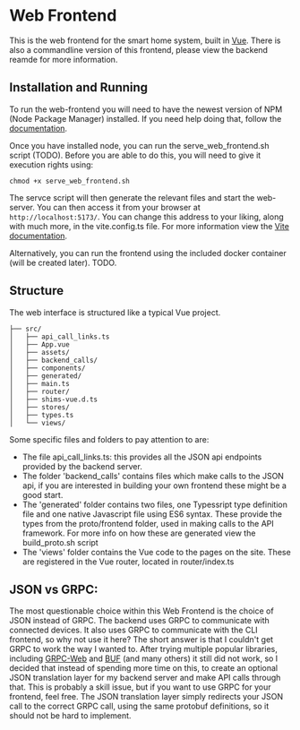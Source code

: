 # Web Frontend

This is the web frontend for the smart home system, built in [Vue](https://vuejs.org/). There is also a commandline version of this frontend, please view the backend reamde for more information.

## Installation and Running

To run the web-frontend you will need to have the newest version of NPM (Node Package Manager) installed. If you need help doing that, follow the [documentation](https://nodejs.org/en/download/package-manager).

Once you have installed node, you can run the serve_web_frontend.sh script (TODO). Before you are able to do this, you will need to give it execution rights using:

```
chmod +x serve_web_frontend.sh
```

The servce script will then generate the relevant files and start the web-server. You can then access it from your browser at `http://localhost:5173/`. You can change this address to your liking, along with much more, in the vite.config.ts file. For more information view the [Vite documentation](https://vitejs.dev/config/).

Alternatively, you can run the frontend using the included docker container (will be created later). TODO.

## Structure

The web interface is structured like a typical Vue project.

    ├── src/
    │   ├── api_call_links.ts
    │   ├── App.vue
    │   ├── assets/
    │   ├── backend_calls/
    │   ├── components/
    │   ├── generated/
    │   ├── main.ts
    │   ├── router/
    │   ├── shims-vue.d.ts
    │   ├── stores/
    │   ├── types.ts
    │   └── views/

Some specific files and folders to pay attention to are:

-   The file api_call_links.ts: this provides all the JSON api endpoints provided by the backend server.
-   The folder 'backend_calls' contains files which make calls to the JSON api, if you are interested in building your own frontend these might be a good start.
-   The 'generated' folder contains two files, one Typessript type definition file and one native Javascript file using ES6 syntax. These provide the types from the proto/frontend folder, used in making calls to the API framework. For more info on how these are generated view the build_proto.sh script
-   The 'views' folder contains the Vue code to the pages on the site. These are registered in the Vue router, located in router/index.ts

## JSON vs GRPC:

The most questionable choice within this Web Frontend is the choice of JSON instead of GRPC. The backend uses GRPC to communicate with connected devices. It also uses GRPC to communicate with the CLI frontend, so why not use it here? The short answer is that I couldn't get GRPC to work the way I wanted to. After trying multiple popular libraries, including [GRPC-Web](https://github.com/grpc/grpc-web) and [BUF](https://buf.build/) (and many others) it still did not work, so I decided that instead of spending more time on this, to create an optional JSON translation layer for my backend server and make API calls through that. This is probably a skill issue, but if you want to use GRPC for your frontend, feel free. The JSON translation layer simply redirects your JSON call to the correct GRPC call, using the same protobuf definitions, so it should not be hard to implement.
